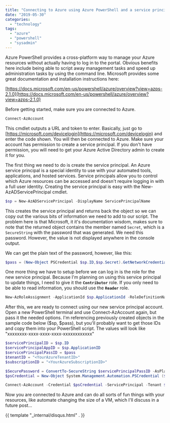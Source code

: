 ```yaml
---
title: "Connecting to Azure using Azure PowerShell and a service principal"
date: "2019-05-30"
categories: 
  - "technology"
tags: 
  - "azure"
  - "powershell"
  - "sysadmin"
---
```


Azure PowerShell provides a cross-platform way to manage your Azure resources without actually having to log in to the portal. Obvious benefits here include being able to script away management tasks and speed up administration tasks by using the command line. Microsoft provides some great documentation and installation instructions here:

[https://docs.microsoft.com/en-us/powershell/azure/overview?view=azps-2.1.0](https://docs.microsoft.com/en-us/powershell/azure/overview?view=azps-2.1.0)

Before getting started, make sure you are connected to Azure.

```powershell
Connect-AzAccount
```

This cmdlet outputs a URL and token to enter. Basically, just go to [https://microsoft.com/devicelogin](https://microsoft.com/devicelogin) and enter the code shown. You will then be connected to Azure. Make sure your account has permission to create a service principal. If you don't have permission, you will need to get your Azure Active Directory admin to create it for you.

The first thing we need to do is create the service principal. An Azure service principal is a special identity to use with your automated tools, applications, and hosted services. Service principals allow you to control which Azure resources can be accessed and doesn't require logging in with a full user identity. Creating the service principal is easy with the New-AzADServicePrincipal cmdlet.

```powershell
$sp = New-AzADServicePrincipal -DisplayName ServicePrincipalName
```

This creates the service principal and returns back the object so we can copy out the various bits of information we need to add to our script. The problem here is that Microsoft, it it's documentation wisdom, makes sure to note that the returned object contains the member named `Secret`, which is a `SecureString` with the password that was generated. We need this password. However, the value is not displayed anywhere in the console output.

We can get the plain text of the password, however, like this:

```powershell
$pass = (New-Object PSCredential $sp.ID,$sp.Secret).GetNetworkCredential().Password
```

One more thing we have to setup before we can log in is the role for the new service principal. Because I'm planning on using this service principal to update things, I need to give it the **`Contributor`** role. If you only need to be able to read information, you should use the **`Reader`** role.

```powershell
New-AzRoleAssignment -ApplicationId $sp.ApplicationId -RoleDefinitionName "Contributor"
```

After this, we are ready to connect using our new service principal account. Open a new PowerShell terminal and use Connect-AzAccount again, but pass it the needed options. I'm referencing previously created objects in the sample code below ($sp, $pass), but you'll probably want to get those IDs and copy them into your PowerShell script. The values will look like "xxxxxxxx-xxxx-xxxx-xxxx-xxxxxxxxxxxx"

```powershell
$servicePrincipalID = $sp.ID
$servicePrincipalAppID = $sp.ApplicationID
$servicePrincipalPassID = $pass
$tenantID = "<YourAzureTenantID>"
$subscriptionID = "<YourAzureSubscriptionID>"

$SecurePassword = ConvertTo-SecureString $servicePrincipalPassID -AsPlainText -Force
$psCredential = New-Object System.Management.Automation.PSCredential ($servicePrincipalAppID, $SecurePassword)

Connect-AzAccount -Credential $psCredential -ServicePrincipal -Tenant $tenantID -Subscription $subscriptionID
```

Now you are connected to Azure and can do all sorts of fun things with your resources, like automate changing the size of a VM, which I'll discuss in a future post...

{{ template "_internal/disqus.html" . }}